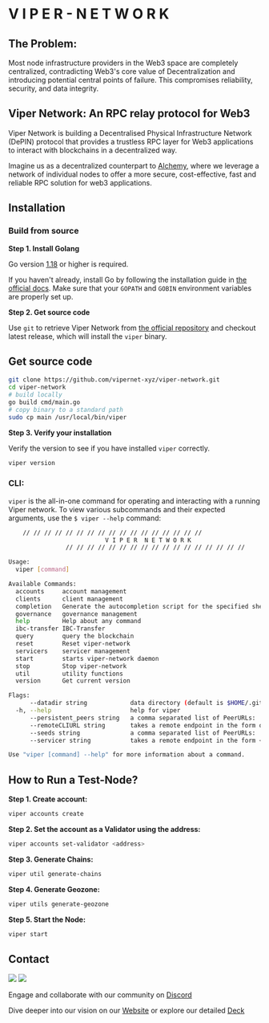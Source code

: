 
# V I P E R  -  N E T W O R K


## The Problem:

Most node infrastructure providers in the Web3 space are completely centralized, contradicting Web3's core value of Decentralization and introducing potential central points of failure. This compromises reliability, security, and data integrity.

## Viper Network: An RPC relay protocol for Web3

Viper Network is building a Decentralised Physical Infrastructure Network (DePIN) protocol that provides a trustless RPC layer for Web3 applications to interact with blockchains in a decentralized way.

Imagine us as a decentralized counterpart to [Alchemy](https://www.alchemy.com/), where we leverage a network of individual nodes to offer a more secure, cost-effective, fast and reliable RPC solution for web3 applications.

## Installation

### Build from source

**Step 1. Install Golang**

Go version [1.18](https://go.dev/doc/go1.18) or higher is required.

If you haven't already, install Go by following the installation guide in [the official docs](https://golang.org/doc/install). Make sure that your `GOPATH` and `GOBIN` environment variables are properly set up.

**Step 2. Get source code**

Use `git` to retrieve Viper Network from [the official repository](https://github.com/vipernet-xyz/viper-network) and checkout latest release, which will install the `viper` binary.

## Get source code
```bash
git clone https://github.com/vipernet-xyz/viper-network.git
cd viper-network
# build locally
go build cmd/main.go
# copy binary to a standard path
sudo cp main /usr/local/bin/viper
```

**Step 3. Verify your installation**

Verify the version to see if you have installed `viper` correctly.

```bash
viper version
```

### CLI:

`viper` is the all-in-one command for operating and interacting with a running Viper network. To view various subcommands and their expected arguments, use the `$ viper --help` command:

```bash
    // // // // // // // // // // // // // // // // // 
                           V I P E R  N E T W O R K
                // // // // // // // // // // // // // // // // //

Usage:
  viper [command]

Available Commands:
  accounts     account management
  clients      client management
  completion   Generate the autocompletion script for the specified shell
  governance   governance management
  help         Help about any command
  ibc-transfer IBC-Transfer
  query        query the blockchain
  reset        Reset viper-network
  servicers    servicer management
  start        starts viper-network daemon
  stop         Stop viper-network
  util         utility functions
  version      Get current version

Flags:
      --datadir string            data directory (default is $HOME/.github.com/vipernet-xyz/viper-network/
  -h, --help                      help for viper
      --persistent_peers string   a comma separated list of PeerURLs: '<ID>@<IP>:<PORT>,<ID2>@<IP2>:<PORT>...<IDn>@<IPn>:<PORT>'
      --remoteCLIURL string       takes a remote endpoint in the form of <protocol>://<host> (uses RPC Port)
      --seeds string              a comma separated list of PeerURLs: '<ID>@<IP>:<PORT>,<ID2>@<IP2>:<PORT>...<IDn>@<IPn>:<PORT>'
      --servicer string           takes a remote endpoint in the form <protocol>://<host>:<port>

Use "viper [command] --help" for more information about a command.
```
## How to Run a Test-Node?

**Step 1. Create account:**
```bash
viper accounts create
```
**Step 2. Set the account as a Validator using the address:**
```bash 
viper accounts set-validator <address>
```
**Step 3. Generate Chains:**
```bash
viper util generate-chains
```
**Step 4. Generate Geozone:**
```bash
viper utils generate-geozone
```
**Step 5. Start the Node:**
```bash
viper start
```

## Contact

<div>
  <a  href="https://twitter.com/viper_network_" ><img src="https://img.shields.io/twitter/url/http/shields.io.svg?style=social"></a>
  <a href="https://t.me/vishruthsk"><img src="https://img.shields.io/badge/Telegram-blue.svg"></a>
</div>


Engage and collaborate with our community on [Discord](https://discord.gg/eBDYH4Zxek)

Dive deeper into our vision on our [Website](https://vipernet.xyz/) or explore our detailed [Deck](https://pitchdeck.hypermatic.com/slides/lnsc44r427645/?token=SWoyU1o4NE8xdXgwISU=)
